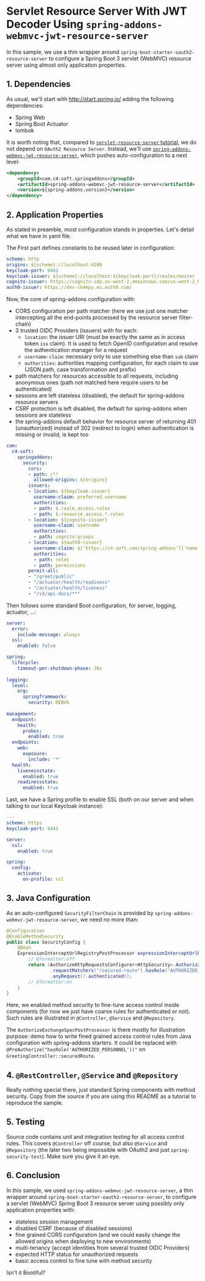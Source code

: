 # Servlet Resource Server With JWT Decoder Using `spring-addons-webmvc-jwt-resource-server`
In this sample, we use a thin wrapper around `spring-boot-starter-oauth2-resource-server` to configure a Spring Boot 3 servlet (WebMVC) resource server using almost only application properties.

## 1. Dependencies
As usual, we'll start with http://start.spring.io/ adding the following dependencies:
- Spring Web
- Spring Boot Actuator
- lombok

It is worth noting that, compared to [`servlet-resource-server` tutorial](https://github.com/ch4mpy/spring-addons/tree/master/samples/tutorials/servlet-resource-server), we do not depend on `OAuth2 Resource Server`. Instead, we'll use [`spring-addons-webmvc-jwt-resource-server`](https://central.sonatype.com/artifact/com.c4-soft.springaddons/spring-addons-webmvc-jwt-resource-server/6.1.4), which pushes auto-configuration to a next level:
```xml
<dependency>
    <groupId>com.c4-soft.springaddons</groupId>
    <artifactId>spring-addons-webmvc-jwt-resource-server</artifactId>
    <version>${spring-addons.version}</version>
</dependency>
```

## 2. Application Properties
As stated in preamble, most configuration stands in properties. Let's detail what we have in yaml file.

The First part defines constants to be reused later in configuration:
```yaml
scheme: http
origins: ${scheme}://localhost:4200
keycloak-port: 8442
keycloak-issuer: ${scheme}://localhost:${keycloak-port}/realms/master
cognito-issuer: https://cognito-idp.us-west-2.amazonaws.com/us-west-2_RzhmgLwjl
auth0-issuer: https://dev-ch4mpy.eu.auth0.com/
```

Now, the core of spring-addons configuration with:
- CORS configuration per path matcher (here we use just one matcher intercepting all the end-points processed by the resource server filter-chain)
- 3 trusted OIDC Providers (issuers) with for each:
  * `location`: the issuer URI (must be exactly the same as in access token `iss` claim). It is used to fetch OpenID configuration and resolve the authentication manager for a request
  * `username-claim`: necessary only to use something else than `sub` claim
  * `authorities`: authorities mapping configuration, for each claim to use (JSON path, case transformation and prefix)
- path matchers for resources accessible to all requests, including anonymous ones (path not matched here require users to be authenticated)
- sessions are left stateless (disabled), the default for spring-addons resource servers
- CSRF protection is left disabled, the default for spring-addons when sessions are stateless
- the spring-addons default behavior for resource server of returning 401 (unauthorized) instead of 302 (redirect to login) when authentication is missing or invalid, is kept too
```yaml
com:
  c4-soft:
    springaddons:
      security:
        cors:
        - path: /**
          allowed-origins: ${origins}
        issuers:
        - location: ${keycloak-issuer}
          username-claim: preferred_username
          authorities:
          - path: $.realm_access.roles
          - path: $.resource_access.*.roles
        - location: ${cognito-issuer}
          username-claim: username
          authorities:
          - path: cognito:groups
        - location: ${auth0-issuer}
          username-claim: $['https://c4-soft.com/spring-addons']['name']
          authorities:
          - path: roles
          - path: permissions
        permit-all:
        - "/greet/public"
        - "/actuator/health/readiness"
        - "/actuator/health/liveness"
        - "/v3/api-docs/**"
```
Then follows some standard Boot configuration, for server, logging, actuator, ...:
```yaml
server:
  error:
    include-message: always
  ssl:
    enabled: false

spring:
  lifecycle:
    timeout-per-shutdown-phase: 30s
    
logging:
  level:
    org:
      springframework:
        security: DEBUG
        
management:
  endpoint:
    health:
      probes:
        enabled: true
  endpoints:
    web:
      exposure:
        include: '*'
  health:
    livenessstate:
      enabled: true
    readinessstate:
      enabled: true
```
Last, we have a Spring profile to enable SSL (both on our server and when talking to our local Keycloak instance):
```yaml
---
scheme: https
keycloak-port: 8443

server:
  ssl:
    enabled: true

spring:
  config:
    activate:
      on-profile: ssl
```

## 3. Java Configuration
As an auto-configured `SecurityFilterChain` is provided by `spring-addons-webmvc-jwt-resource-server`, we need no more than:
```java
@Configuration
@EnableMethodSecurity
public class SecurityConfig {
    @Bean
    ExpressionInterceptUrlRegistryPostProcessor expressionInterceptUrlRegistryPostProcessor() {
        // @formatter:off
        return (AuthorizeHttpRequestsConfigurer<HttpSecurity>.AuthorizationManagerRequestMatcherRegistry registry) -> registry
                .requestMatchers("/secured-route").hasRole("AUTHORIZED_PERSONNEL")
                .anyRequest().authenticated();
        // @formatter:on
    }
}
```
Here, we enabled method security to fine-tune access control inside components (for now we just have coarse rules for authenticated or not). Such rules are illustrated in `@Controller`, `@Service` and `@Repository`.

The `AuthorizeExchangeSpecPostProcessor` is there mostly for illustration purpose: demo how to write fined grained access control rules from Java configuration with spring-addons starters. It could be replaced with `@PreAuthorize("hasRole('AUTHORIZED_PERSONNEL'))"` on `GreetingController::securedRoute`.

## 4. `@RestController`, `@Service` and `@Repository`
Really nothing special there, just standard Spring components with method security. Copy from the source if you are using this README as a tutorial to reproduce the sample.

## 5. Testing
Source code contains unit and integration testing for all access control rules. This covers `@Controller` off course, but also `@Service` and `@Repository` (the later two being impossible with OAuth2 and just `spring-security-test`). Make sure you give it an eye.

## 6. Conclusion
In this sample, we used `spring-addons-webmvc-jwt-resource-server`, a thin wrapper around `spring-boot-starter-oauth2-resource-server`, to configure a servlet (WebMVC) Spring Boot 3 resource server using possibly only application properties with:
- stateless session management
- disabled CSRF (because of disabled sessions)
- fine grained CORS configuration (and we could easily change the allowed origins when deploying to new environments)
- multi-tenancy (accept identities from several trusted OIDC Providers)
- expected HTTP status for unauthorized requests
- basic access control to fine tune with method security

Isn't it Bootiful?
